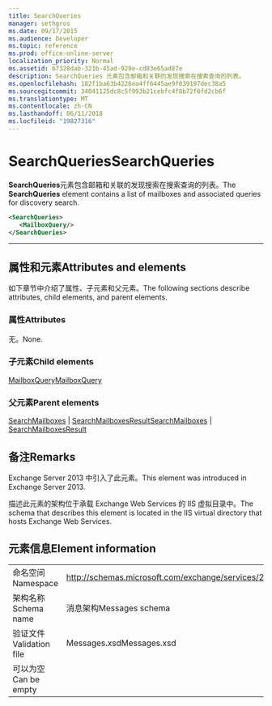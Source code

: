 ```yaml
---
title: SearchQueries
manager: sethgros
ms.date: 09/17/2015
ms.audience: Developer
ms.topic: reference
ms.prod: office-online-server
localization_priority: Normal
ms.assetid: 67328dab-321b-45ad-929e-cd83e65ad87e
description: SearchQueries 元素包含邮箱和关联的发现搜索在搜索查询的列表。
ms.openlocfilehash: 182f1ba63b4226ea4ff6445ae9f039197dec38a5
ms.sourcegitcommit: 34041125dc8c5f993b21cebfc4f8b72f0fd2cb6f
ms.translationtype: MT
ms.contentlocale: zh-CN
ms.lasthandoff: 06/11/2018
ms.locfileid: "19827316"
---
```

# <a name="searchqueries"></a><span data-ttu-id="c5403-103">SearchQueries</span><span class="sxs-lookup"><span data-stu-id="c5403-103">SearchQueries</span></span>

<span data-ttu-id="c5403-104">**SearchQueries**元素包含邮箱和关联的发现搜索在搜索查询的列表。</span><span class="sxs-lookup"><span data-stu-id="c5403-104">The **SearchQueries** element contains a list of mailboxes and associated queries for discovery search.</span></span> 
  
```XML
<SearchQueries>
   <MailboxQuery/>
</SearchQueries>
```

 ****
## <a name="attributes-and-elements"></a><span data-ttu-id="c5403-105">属性和元素</span><span class="sxs-lookup"><span data-stu-id="c5403-105">Attributes and elements</span></span>

<span data-ttu-id="c5403-106">如下章节中介绍了属性、子元素和父元素。</span><span class="sxs-lookup"><span data-stu-id="c5403-106">The following sections describe attributes, child elements, and parent elements.</span></span>
  
### <a name="attributes"></a><span data-ttu-id="c5403-107">属性</span><span class="sxs-lookup"><span data-stu-id="c5403-107">Attributes</span></span>

<span data-ttu-id="c5403-108">无。</span><span class="sxs-lookup"><span data-stu-id="c5403-108">None.</span></span>
  
### <a name="child-elements"></a><span data-ttu-id="c5403-109">子元素</span><span class="sxs-lookup"><span data-stu-id="c5403-109">Child elements</span></span>

[<span data-ttu-id="c5403-110">MailboxQuery</span><span class="sxs-lookup"><span data-stu-id="c5403-110">MailboxQuery</span></span>](mailboxquery.md)
  
### <a name="parent-elements"></a><span data-ttu-id="c5403-111">父元素</span><span class="sxs-lookup"><span data-stu-id="c5403-111">Parent elements</span></span>

<span data-ttu-id="c5403-112">[SearchMailboxes](searchmailboxes.md) | [SearchMailboxesResult](searchmailboxesresult.md)</span><span class="sxs-lookup"><span data-stu-id="c5403-112">[SearchMailboxes](searchmailboxes.md) | [SearchMailboxesResult](searchmailboxesresult.md)</span></span>
  
## <a name="remarks"></a><span data-ttu-id="c5403-113">备注</span><span class="sxs-lookup"><span data-stu-id="c5403-113">Remarks</span></span>

<span data-ttu-id="c5403-114">Exchange Server 2013 中引入了此元素。</span><span class="sxs-lookup"><span data-stu-id="c5403-114">This element was introduced in Exchange Server 2013.</span></span>
  
<span data-ttu-id="c5403-115">描述此元素的架构位于承载 Exchange Web Services 的 IIS 虚拟目录中。</span><span class="sxs-lookup"><span data-stu-id="c5403-115">The schema that describes this element is located in the IIS virtual directory that hosts Exchange Web Services.</span></span>
  
## <a name="element-information"></a><span data-ttu-id="c5403-116">元素信息</span><span class="sxs-lookup"><span data-stu-id="c5403-116">Element information</span></span>

|||
|:-----|:-----|
|<span data-ttu-id="c5403-117">命名空间</span><span class="sxs-lookup"><span data-stu-id="c5403-117">Namespace</span></span>  <br/> |http://schemas.microsoft.com/exchange/services/2006/messages  <br/> |
|<span data-ttu-id="c5403-118">架构名称</span><span class="sxs-lookup"><span data-stu-id="c5403-118">Schema name</span></span>  <br/> |<span data-ttu-id="c5403-119">消息架构</span><span class="sxs-lookup"><span data-stu-id="c5403-119">Messages schema</span></span>  <br/> |
|<span data-ttu-id="c5403-120">验证文件</span><span class="sxs-lookup"><span data-stu-id="c5403-120">Validation file</span></span>  <br/> |<span data-ttu-id="c5403-121">Messages.xsd</span><span class="sxs-lookup"><span data-stu-id="c5403-121">Messages.xsd</span></span>  <br/> |
|<span data-ttu-id="c5403-122">可以为空</span><span class="sxs-lookup"><span data-stu-id="c5403-122">Can be empty</span></span>  <br/> ||
   

